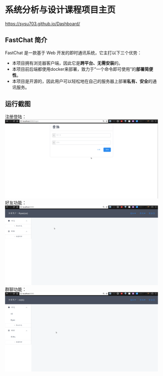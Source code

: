 # 系统分析与设计课程项目主页
https://sysu703.github.io/Dashboard/

## FastChat 简介
FastChat 是一款基于 Web 开发的即时通讯系统，它主打以下三个优势：
* 本项目拥有浏览器客户端，因此它是**跨平台、无需安装**的。
* 本项目前后端都使用docker来部署，致力于“一个命令即可使用”的**部署简便性**。
* 本项目是开源的，因此用户可以轻松地在自己的服务器上部署**私有、安全**的通讯服务。

## 运行截图
注册登陆：
![注册登陆](/images/register.gif)
好友功能：
![好友功能](/images/friend.gif)
群聊功能：
![群聊功能](/images/group.gif)